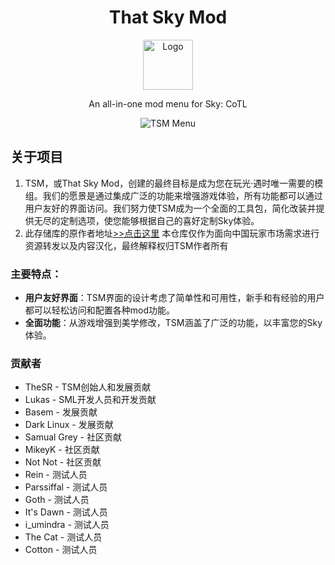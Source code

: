 <a id="readme-top"></a>

<div align="center">
  <!-- PROJECT LOGO -->
  <h1>That Sky Mod</h1>
  <a href="https://github.com/XeTrinityz/TSM-Installer">
    <img src="https://i.imgur.com/kAOyj2M.jpeg" alt="Logo" width="80" height="80">
  </a>
  <p align="center">
    An all-in-one mod menu for Sky: CoTL
    <br />
  </p>

  <!-- SOFTWARE IMAGE -->
  <img src="https://i.imgur.com/T1MobsX.png" alt="TSM Menu">
</div>

## 关于项目

1. TSM，或That Sky Mod，创建的最终目标是成为您在玩光·遇时唯一需要的模组。我们的愿景是通过集成广泛的功能来增强游戏体验，所有功能都可以通过用户友好的界面访问。我们努力使TSM成为一个全面的工具包，简化改装并提供无尽的定制选项，使您能够根据自己的喜好定制Sky体验。
2. 此存储库的原作者地址[>>点击这里](https://github.com/XeTrinityz/ThatSkyMod) 本仓库仅作为面向中国玩家市场需求进行资源转发以及内容汉化，最终解释权归TSM作者所有

### 主要特点：
- **用户友好界面**：TSM界面的设计考虑了简单性和可用性，新手和有经验的用户都可以轻松访问和配置各种mod功能。
- **全面功能**：从游戏增强到美学修改，TSM涵盖了广泛的功能，以丰富您的Sky体验。

### 贡献者
- TheSR - TSM创始人和发展贡献
- Lukas - SML开发人员和开发贡献
- Basem - 发展贡献
- Dark Linux - 发展贡献
- Samual Grey - 社区贡献
- MikeyK - 社区贡献
- Not Not - 社区贡献
- Rein - 测试人员
- Parssiffal - 测试人员
- Goth - 测试人员
- It's Dawn - 测试人员
- i_umindra - 测试人员
- The Cat - 测试人员
- Cotton - 测试人员
